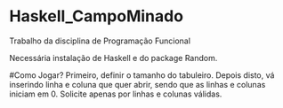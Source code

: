 # Haskell_CampoMinado
Trabalho da disciplina de Programação Funcional

Necessária instalação de Haskell e do package Random.

#Como Jogar?
Primeiro, definir o tamanho do tabuleiro. Depois disto, vá inserindo linha e coluna que quer abrir, sendo que as linhas e colunas iniciam em 0.
Solicite apenas por linhas e colunas válidas.
